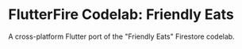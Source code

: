 # FlutterFire Codelab: Friendly Eats
A cross-platform Flutter port of the "Friendly Eats" Firestore codelab.

